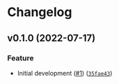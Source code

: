 # Changelog

<!--next-version-placeholder-->

## v0.1.0 (2022-07-17)
### Feature
* Initial development ([#1](https://github.com/bstadlbauer/flytekitplugins-dask/issues/1)) ([`35fae43`](https://github.com/bstadlbauer/flytekitplugins-dask/commit/35fae434ffd5e875fc9389b3dd555e122700a0b7))
